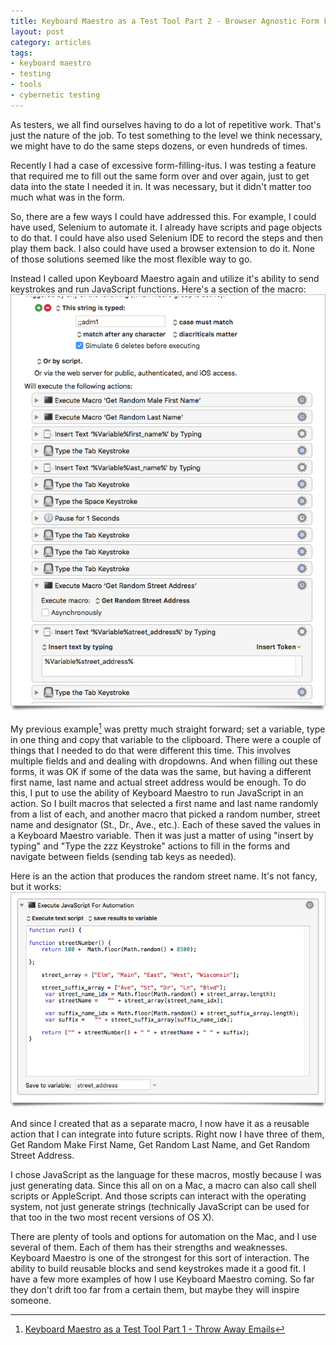 ```yaml
---
title: Keyboard Maestro as a Test Tool Part 2 - Browser Agnostic Form Filling
layout: post
category: articles
tags:
- keyboard maestro
- testing
- tools
- cybernetic testing
---
```

As testers, we all find ourselves having to do a lot of repetitive work. That's just the nature of the job. To test something to the level we think necessary, we might have to do the same steps dozens, or even hundreds of times. 

Recently I had a case of excessive form-filling-itus. I was testing a feature that required me to fill out the same form over and over again, just to get data into the state I needed it in. It was necessary, but it didn't matter too much what was in the form.

So, there are a few ways I could have addressed this. For example, I could have used, Selenium to automate it. I already have scripts and page objects to do that. I could have also used Selenium IDE to record the steps and then play them back. I also could have used a browser extension to do it. None of those solutions seemed like the most flexible way to go.

Instead I called upon Keyboard Maestro again and utilize it's ability to send keystrokes and run JavaScript functions. Here's a section of the macro:
![Form Filler Example](/images/form_filler_macro_example.png)

My previous example[^1] was pretty much straight forward; set a variable, type in one thing and copy that variable to the clipboard. There were a couple of things that I needed to do that were different this time. This involves multiple fields and and dealing with dropdowns. And when filling out these forms, it was OK if some of the data was the same, but having a different first name, last name and actual street address would be enough. To do this, I put to use the ability of Keyboard Maestro to run JavaScript in an action. So I built macros that selected a first name and last name randomly from a list of each, and another macro that picked a random number, street name and designator (St., Dr., Ave., etc.). Each of these saved the values in a Keyboard Maestro variable. Then it was just a matter of using "insert by typing" and "Type the zzz Keystroke" actions to fill in the forms and navigate between fields (sending tab keys as needed).

Here is an the action that produces the random street name. It's not fancy, but it works: 
![Random Street Name JavaScript Action](/images/random_street_address.png)

And since I created that as a separate macro, I now have it as a reusable action that I can integrate into future scripts. Right now I have three of them, Get Random Make First Name, Get Random Last Name, and Get Random Street Address. 

I chose JavaScript as the language for these macros, mostly because I was just generating data. Since this all on on a Mac, a macro can also call shell scripts or AppleScript. And those scripts can interact with the operating system, not just generate strings (technically JavaScript can be used for that too in the two most recent versions of OS X).

There are plenty of tools and options for automation on the Mac, and I use several of them. Each of them has their strengths and weaknesses. Keyboard Maestro is one of the strongest for this sort of interaction. The ability to build reusable blocks and send keystrokes made it a good fit. I have a few more examples of how I use Keyboard Maestro coming. So far they don't drift too far from a certain them, but maybe they will inspire someone.

[^1]: [Keyboard Maestro as a Test Tool Part 1 - Throw Away Emails](/articles/2016/04/28/keyboard-maestro-as-a-test-tool-part-1-throw-away-emails.html)